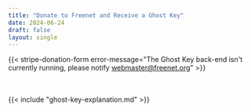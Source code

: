 ```yaml
---
title: "Donate to Freenet and Receive a Ghost Key"
date: 2024-06-24
draft: false
layout: single
---
```


{{< stripe-donation-form error-message="The Ghost Key back-end isn't currently running, please notify webmaster@freenet.org" >}}

<div style="margin-top: 3rem;"></div>

{{< include "ghost-key-explanation.md" >}}
